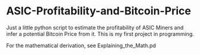 # ASIC-Profitability-and-Bitcoin-Price

Just a little python script to estimate the profitability of ASIC Miners and infer a potential Bitcoin Price from it.
This is my first project in programming.

For the mathematical derivation, see Explaining_the_Math.pd
